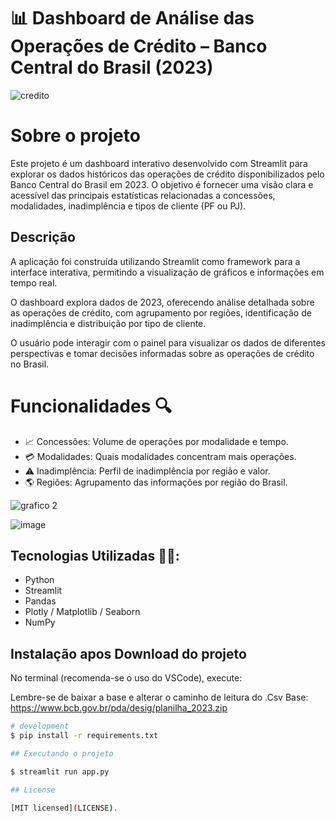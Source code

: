 # 📊 Dashboard de Análise das Operações de Crédito – Banco Central do Brasil (2023)

![credito](https://github.com/user-attachments/assets/f1a8bec2-9d06-424f-b6c1-31ced8622d10)

# Sobre o projeto

Este projeto é um dashboard interativo desenvolvido com Streamlit para explorar os dados históricos das operações de crédito disponibilizados pelo Banco Central do Brasil em 2023. O objetivo é fornecer uma visão clara e acessível das principais estatísticas relacionadas a concessões, modalidades, inadimplência e tipos de cliente (PF ou PJ).

## Descrição
A aplicação foi construída utilizando Streamlit como framework para a interface interativa, permitindo a visualização de gráficos e informações em tempo real. 

O dashboard explora dados de 2023, oferecendo análise detalhada sobre as operações de crédito, com agrupamento por regiões, identificação de inadimplência e distribuição por tipo de cliente.

O usuário pode interagir com o painel para visualizar os dados de diferentes perspectivas e tomar decisões informadas sobre as operações de crédito no Brasil.

#  Funcionalidades 🔍
 - 📈 Concessões: Volume de operações por modalidade e tempo.
 - 💳 Modalidades: Quais modalidades concentram mais operações.
 - ⚠️ Inadimplência: Perfil de inadimplência por região e valor.
 - 🌎 Regiões: Agrupamento das informações por região do Brasil.

![grafico 2](https://github.com/user-attachments/assets/12a25a8a-a12e-4ce6-9857-c5f95e4c25d8)

![image](https://github.com/user-attachments/assets/161b4102-b347-46fc-8479-0840ce066d76)

## Tecnologias Utilizadas 👨‍💻:
 - Python
 - Streamlit
 - Pandas
 - Plotly / Matplotlib / Seaborn
 - NumPy

## Instalação apos Download do projeto
No terminal (recomenda-se o uso do VSCode), execute:

Lembre-se de baixar a base e alterar o caminho de leitura do .Csv
Base: https://www.bcb.gov.br/pda/desig/planilha_2023.zip

```bash
# development
$ pip install -r requirements.txt

## Executando o projeto

$ streamlit run app.py

## License

[MIT licensed](LICENSE).
